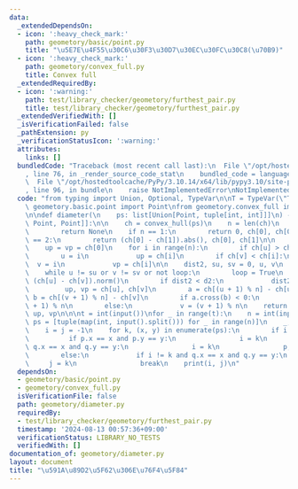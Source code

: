 ```yaml
---
data:
  _extendedDependsOn:
  - icon: ':heavy_check_mark:'
    path: geometory/basic/point.py
    title: "\u5E7E\u4F55\u30C6\u30F3\u30D7\u30EC\u30FC\u30C8(\u70B9)"
  - icon: ':heavy_check_mark:'
    path: geometory/convex_full.py
    title: Convex full
  _extendedRequiredBy:
  - icon: ':warning:'
    path: test/library_checker/geometory/furthest_pair.py
    title: test/library_checker/geometory/furthest_pair.py
  _extendedVerifiedWith: []
  _isVerificationFailed: false
  _pathExtension: py
  _verificationStatusIcon: ':warning:'
  attributes:
    links: []
  bundledCode: "Traceback (most recent call last):\n  File \"/opt/hostedtoolcache/PyPy/3.10.14/x64/lib/pypy3.10/site-packages/onlinejudge_verify/documentation/build.py\"\
    , line 76, in _render_source_code_stat\n    bundled_code = language.bundle(\n\
    \  File \"/opt/hostedtoolcache/PyPy/3.10.14/x64/lib/pypy3.10/site-packages/onlinejudge_verify/languages/python.py\"\
    , line 96, in bundle\n    raise NotImplementedError\nNotImplementedError\n"
  code: "from typing import Union, Optional, TypeVar\n\nT = TypeVar(\"T\")\n\nfrom\
    \ geometory.basic.point import Point\nfrom geometory.convex_full import convex_hull\n\
    \n\ndef diameter(\n    ps: list[Union[Point, tuple[int, int]]]\n) -> Optional[tuple[T,\
    \ Point, Point]]:\n\n    ch = convex_hull(ps)\n    n = len(ch)\n    if n == 0:\n\
    \        return None\n    if n == 1:\n        return 0, ch[0], ch[0]\n    if n\
    \ == 2:\n        return (ch[0] - ch[1]).abs(), ch[0], ch[1]\n\n    u = v = 0\n\
    \    up = vp = ch[0]\n    for i in range(n):\n        if ch[u] > ch[i]:\n    \
    \        u = i\n            up = ch[i]\n        if ch[v] < ch[i]:\n          \
    \  v = i\n            vp = ch[i]\n\n    dist2, su, sv = 0, u, v\n    loop = False\n\
    \    while u != su or v != sv or not loop:\n        loop = True\n        d2 =\
    \ (ch[u] - ch[v]).norm()\n        if dist2 < d2:\n            dist2 = d2\n   \
    \         up, vp = ch[u], ch[v]\n        a = ch[(u + 1) % n] - ch[u]\n       \
    \ b = ch[(v + 1) % n] - ch[v]\n        if a.cross(b) < 0:\n            u = (u\
    \ + 1) % n\n        else:\n            v = (v + 1) % n\n    return dist2**0.5,\
    \ up, vp\n\n\nt = int(input())\nfor _ in range(t):\n    n = int(input())\n   \
    \ ps = [tuple(map(int, input().split())) for _ in range(n)]\n    _, p, q = diameter(ps)\n\
    \    i = j = -1\n    for k, (x, y) in enumerate(ps):\n        if i == -1:\n  \
    \          if p.x == x and p.y == y:\n                i = k\n            elif\
    \ q.x == x and q.y == y:\n                i = k\n                p, q = q, p\n\
    \        else:\n            if i != k and q.x == x and q.y == y:\n           \
    \     j = k\n                break\n    print(i, j)\n"
  dependsOn:
  - geometory/basic/point.py
  - geometory/convex_full.py
  isVerificationFile: false
  path: geometory/diameter.py
  requiredBy:
  - test/library_checker/geometory/furthest_pair.py
  timestamp: '2024-08-13 00:57:36+09:00'
  verificationStatus: LIBRARY_NO_TESTS
  verifiedWith: []
documentation_of: geometory/diameter.py
layout: document
title: "\u591A\u89D2\u5F62\u306E\u76F4\u5F84"
---
```

